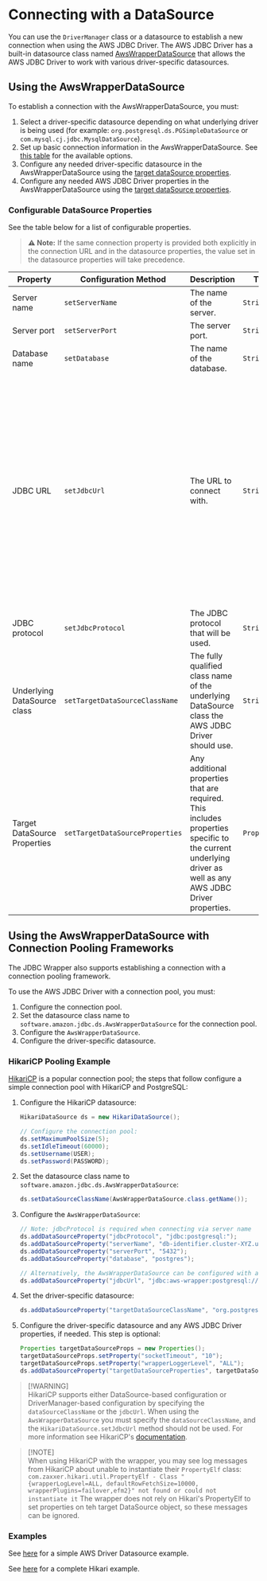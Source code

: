 # Connecting with a DataSource
You can use the `DriverManager` class or a datasource to establish a new connection when using the AWS JDBC Driver. The AWS JDBC Driver has a built-in datasource class named [AwsWrapperDataSource](../../wrapper/src/main/java/software/amazon/jdbc/ds/AwsWrapperDataSource.java) that allows the AWS JDBC Driver to work with various driver-specific datasources.

## Using the AwsWrapperDataSource

To establish a connection with the AwsWrapperDataSource, you must:

1. Select a driver-specific datasource depending on what underlying driver is being used (for example: `org.postgresql.ds.PGSimpleDataSource` or `com.mysql.cj.jdbc.MysqlDataSource`).
2. Set up basic connection information in the AwsWrapperDataSource. See [this table](#configurable-datasource-properties) for the available options.
3. Configure any needed driver-specific datasource in the AwsWrapperDataSource using the [target dataSource properties](#configurable-datasource-properties).
4. Configure any needed AWS JDBC Driver properties in the AwsWrapperDataSource using the [target dataSource properties](#configurable-datasource-properties).

### Configurable DataSource Properties

See the table below for a list of configurable properties.

> **:warning: Note:** If the same connection property is provided both explicitly in the connection URL and in the datasource properties, the value set in the datasource properties will take precedence. 

| Property                     | Configuration Method            | Description                                                                                                                                                | Type         | Required                                                                                                                                                                                                                          | Example                                                                                                   |
|------------------------------|---------------------------------|------------------------------------------------------------------------------------------------------------------------------------------------------------|--------------|-----------------------------------------------------------------------------------------------------------------------------------------------------------------------------------------------------------------------------------|-----------------------------------------------------------------------------------------------------------|
| Server name                  | `setServerName`                 | The name of the server.                                                                                                                                    | `String`     | Yes, if no URL is provided.                                                                                                                                                                                                       | `db-server.mydomain.com`                                                                                  |
| Server port                  | `setServerPort`                 | The server port.                                                                                                                                           | `String`     | No                                                                                                                                                                                                                                | `5432`                                                                                                    |
| Database name                | `setDatabase`                   | The name of the database.                                                                                                                                  | `String`     | No                                                                                                                                                                                                                                | `testDatabase`                                                                                            |
| JDBC URL                     | `setJdbcUrl`                    | The URL to connect with.                                                                                                                                   | `String`     | No. Either URL or server name should be set. If both URL and server name have been set, URL will take precedence. Please note that some drivers, such as MariaDb, require some parameters to be included particularly in the URL. | `jdbc:postgresql://localhost/postgres`                                                                    |
| JDBC protocol                | `setJdbcProtocol`               | The JDBC protocol that will be used.                                                                                                                       | `String`     | Yes, if the JDBC URL has not been set.                                                                                                                                                                                            | `jdbc:postgresql:`                                                                                        |
| Underlying DataSource class  | `setTargetDataSourceClassName`  | The fully qualified class name of the underlying DataSource class the AWS JDBC Driver should use.                                                          | `String`     | Yes, if the JDBC URL has not been set.                                                                                                                                                                                            | `org.postgresql.ds.PGSimpleDataSource`                                                                    |
| Target DataSource Properties | `setTargetDataSourceProperties` | Any additional properties that are required. This includes properties specific to the current underlying driver as well as any AWS JDBC Driver properties. | `Properties` | No                                                                                                                                                                                                                                | See this [example](../../examples/AWSDriverExample/src/main/java/software/amazon/DatasourceExample.java). | 

## Using the AwsWrapperDataSource with Connection Pooling Frameworks

The JDBC Wrapper also supports establishing a connection with a connection pooling framework.

To use the AWS JDBC Driver with a connection pool, you must:

1. Configure the connection pool.
2. Set the datasource class name to `software.amazon.jdbc.ds.AwsWrapperDataSource` for the connection pool.
3. Configure the `AwsWrapperDataSource`.
4. Configure the driver-specific datasource.

### HikariCP Pooling Example

[HikariCP](https://github.com/brettwooldridge/HikariCP) is a popular connection pool; the steps that follow configure a simple connection pool with HikariCP and PostgreSQL:

1. Configure the HikariCP datasource:
   ```java
   HikariDataSource ds = new HikariDataSource();
   
   // Configure the connection pool:
   ds.setMaximumPoolSize(5);
   ds.setIdleTimeout(60000);
   ds.setUsername(USER);
   ds.setPassword(PASSWORD);
   ```

2. Set the datasource class name to `software.amazon.jdbc.ds.AwsWrapperDataSource`:
   ```java
   ds.setDataSourceClassName(AwsWrapperDataSource.class.getName());
   ```

3. Configure the `AwsWrapperDataSource`:
   ```java
   // Note: jdbcProtocol is required when connecting via server name
   ds.addDataSourceProperty("jdbcProtocol", "jdbc:postgresql:");
   ds.addDataSourceProperty("serverName", "db-identifier.cluster-XYZ.us-east-2.rds.amazonaws.com");
   ds.addDataSourceProperty("serverPort", "5432");
   ds.addDataSourceProperty("database", "postgres");
   
   // Alternatively, the AwsWrapperDataSource can be configured with a JDBC URL instead of individual properties as seen above.
   ds.addDataSourceProperty("jdbcUrl", "jdbc:aws-wrapper:postgresql://db-identifier.cluster-XYZ.us-east-2.rds.amazonaws.com:5432/postgres");
   ```

4. Set the driver-specific datasource:
   ```java
   ds.addDataSourceProperty("targetDataSourceClassName", "org.postgresql.ds.PGSimpleDataSource");
    ```

5. Configure the driver-specific datasource and any AWS JDBC Driver properties, if needed. This step is optional:
   ```java
   Properties targetDataSourceProps = new Properties();
   targetDataSourceProps.setProperty("socketTimeout", "10");
   targetDataSourceProps.setProperty("wrapperLoggerLevel", "ALL");
   ds.addDataSourceProperty("targetDataSourceProperties", targetDataSourceProps);
   ```

> [!WARNING]\
> HikariCP supports either DataSource-based configuration or DriverManager-based configuration by specifying the `dataSourceClassName` or the `jdbcUrl`. When using the `AwsWrapperDataSource` you must specify the `dataSourceClassName`, and the  `HikariDataSource.setJdbcUrl` method should not be used. For more information see HikariCP's [documentation](https://github.com/brettwooldridge/HikariCP#gear-configuration-knobs-baby).

> [!NOTE]\
> When using HikariCP with the wrapper, you may see log messages from HikariCP about unable to instantiate their `PropertyElf` class:
> `com.zaxxer.hikari.util.PropertyElf - Class "{wrapperLogLevel=ALL, defaultRowFetchSize=10000, wrapperPlugins=failover,efm2}" not found or could not instantiate it`
> The wrapper does not rely on Hikari's PropertyElf to set properties on teh target DataSource object, so these messages can be ignored.

### Examples
See [here](../../examples/AWSDriverExample/src/main/java/software/amazon/DatasourceExample.java) for a simple AWS Driver Datasource example.

See [here](../../examples/HikariExample/src/main/java/software/amazon/HikariExample.java) for a complete Hikari example.
